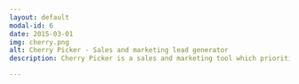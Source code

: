 ```yaml
---
layout: default
modal-id: 6
date: 2015-03-01
img: cherry.png
alt: Cherry Picker - Sales and marketing lead generator
description: Cherry Picker is a sales and marketing tool which prioritize and generate a predictable stream of leads. Developed as an internal tool to generate leads for OpenWater, but the tool had the capability to generate leads for other markets. <br /><br /><br /><a href="https://drive.google.com/file/d/0B9Z0lF0v7n4VcFNzUkhtOUNuME0/view?usp=sharing" target="_blank"><img src="img/portfolio/cherry-fact-sheet.png" class="img-responsive img-portfolio-extra" alt="{{ post.alt }}"></a>

---
```


